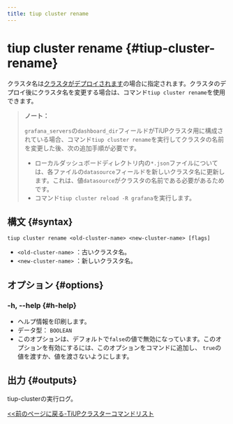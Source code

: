 ```yaml
---
title: tiup cluster rename
---
```


# tiup cluster rename {#tiup-cluster-rename}

クラスタ名は[クラスタがデプロイされます](/tiup/tiup-component-cluster-deploy.md)の場合に指定されます。クラスタのデプロイ後にクラスタ名を変更する場合は、コマンド`tiup cluster rename`を使用できます。

> **ノート：**
>
> `grafana_servers`の`dashboard_dir`フィールドがTiUPクラスタ用に構成されている場合、コマンド`tiup cluster rename`を実行してクラスタの名前を変更した後、次の追加手順が必要です。
>
> -   ローカルダッシュボードディレクトリ内の`*.json`ファイルについては、各ファイルの`datasource`フィールドを新しいクラスタ名に更新します。これは、値`datasource`がクラスタの名前である必要があるためです。
> -   コマンド`tiup cluster reload -R grafana`を実行します。

## 構文 {#syntax}

```shell
tiup cluster rename <old-cluster-name> <new-cluster-name> [flags]
```

-   `<old-cluster-name>` ：古いクラスタ名。
-   `<new-cluster-name>` ：新しいクラスタ名。

## オプション {#options}

### -h, --help {#h-help}

-   ヘルプ情報を印刷します。
-   データ型： `BOOLEAN`
-   このオプションは、デフォルトで`false`の値で無効になっています。このオプションを有効にするには、このオプションをコマンドに追加し、 `true`の値を渡すか、値を渡さないようにします。

## 出力 {#outputs}

tiup-clusterの実行ログ。

[&lt;&lt;前のページに戻る-TiUPクラスターコマンドリスト](/tiup/tiup-component-cluster.md#command-list)
